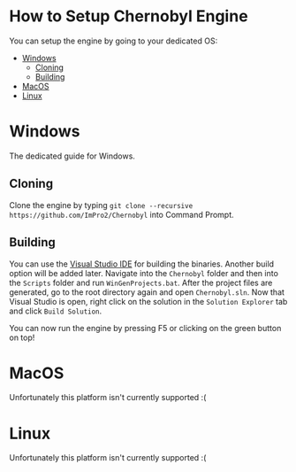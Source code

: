 # How to Setup Chernobyl Engine

You can setup the engine by going to your dedicated OS:
- [Windows](#windows)
	- [Cloning](#cloning)
	- [Building](#building)
- [MacOS](#macos)
- [Linux](#linux)

# Windows

The dedicated guide for Windows.

## Cloning

Clone the engine by typing `git clone --recursive https://github.com/ImPro2/Chernobyl` 
into Command Prompt. 

## Building

You can use the [Visual Studio IDE](https://visualstudio.microsoft.com/downloads/)
for building the binaries. Another build option will be added later.
Navigate into the `Chernobyl` folder and then into the `Scripts` folder and run `WinGenProjects.bat`. 
After the project files are generated, go to the root directory again and
open `Chernobyl.sln`. Now that Visual Studio is open, right click on the solution
in the `Solution Explorer` tab and click `Build Solution`.

You can now run the engine by pressing F5 or clicking on the green button on top!

# MacOS

Unfortunately this platform isn't currently supported :(

# Linux

Unfortunately this platform isn't currently supported :(